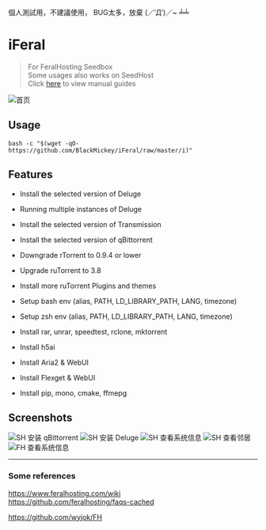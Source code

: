 個人測試用，不建議使用，
BUG太多，放棄 (／‵Д′)／~ ╧╧

# iFeral
> For FeralHosting Seedbox  
> Some usages also works on SeedHost  
> Click [here](https://github.com/Aniverse/iFeral/blob/master/guide.md) to view manual guides  

![首页](https://github.com/Aniverse/iFeral/raw/master/images/iFeral-FH-Home.png)

## Usage
``` 
bash -c "$(wget -qO- https://github.com/BlackMickey/iFeral/raw/master/i)"
``` 

## Features
- Install the selected version of Deluge
- Running multiple instances of Deluge
- Install the selected version of Transmission
- Install the selected version of qBittorrent
- Downgrade rTorrent to 0.9.4 or lower
- Upgrade ruTorrent to 3.8
- Install more ruTorrent Plugins and themes
- Setup bash env (alias, PATH, LD_LIBRARY_PATH, LANG, timezone)
- Setup zsh env (alias, PATH, LD_LIBRARY_PATH, LANG, timezone)
- Install rar, unrar, speedtest, rclone, mktorrent

- Install h5ai
- Install Aria2 & WebUI
- Install Flexget & WebUI
- Install pip, mono, cmake, ffmepg

## Screenshots

![SH 安装 qBittorrent](https://github.com/Aniverse/iFeral/raw/master/images/iFeral-SH-QB.png)
![SH 安装 Deluge](https://github.com/Aniverse/iFeral/raw/master/images/iFeral-SH-DE.png)
![SH 查看系统信息](https://github.com/Aniverse/iFeral/raw/master/images/iFeral-SH-系统信息.png)
![SH 查看邻居](https://github.com/Aniverse/iFeral/raw/master/images/iFeral-SH-邻居.png)
![FH 查看系统信息](https://github.com/Aniverse/iFeral/raw/master/images/iFeral-FH-系统信息.png)

  -------------------
### Some references
https://www.feralhosting.com/wiki  
https://github.com/feralhosting/faqs-cached  

https://github.com/wyjok/FH  
